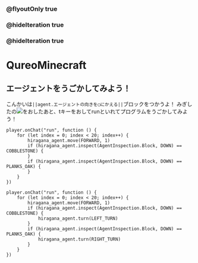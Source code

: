### @flyoutOnly true
### @hideIteration true
### @hideIteration true
# QureoMinecraft

## エージェントをうごかしてみよう！

こんかいは``||agent.エージェントの向きを◯にかえる||``ブロックをつかうよ！
みぎしたの![](https://raw.githubusercontent.com/camp-minecraft/TechkidsCampTutorial/master/images/playbutton.png)をおしたあと、tキーをおしてrunといれてプログラムをうごかしてみよう！

```template
player.onChat("run", function () {
    for (let index = 0; index < 20; index++) {
        hiragana_agent.move(FORWARD, 1)
        if (hiragana_agent.inspect(AgentInspection.Block, DOWN) == COBBLESTONE) {
        }
        if (hiragana_agent.inspect(AgentInspection.Block, DOWN) == PLANKS_OAK) {
        }
    }
})
```
```ghost
player.onChat("run", function () {
    for (let index = 0; index < 20; index++) {
        hiragana_agent.move(FORWARD, 1)
        if (hiragana_agent.inspect(AgentInspection.Block, DOWN) == COBBLESTONE) {
            hiragana_agent.turn(LEFT_TURN)
        }
        if (hiragana_agent.inspect(AgentInspection.Block, DOWN) == PLANKS_OAK) {
            hiragana_agent.turn(RIGHT_TURN)
        }
    }
})
```
